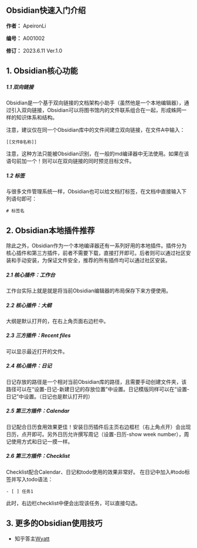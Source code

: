 ## Obsidian快速入门介绍

**作者：** ApeironLi

**编号：** A001002

**修订：** 2023.6.11 Ver.1.0

## 1. Obsidian核心功能

##### 1.1 双向链接
Obsidian是一个基于双向链接的文档架构小助手（虽然他是一个本地编辑器），通过引入双向链接，Obsidian可以将图书馆内的文件联系组合在一起，形成蛛网一样的知识体系和结构。

注意，建议仅在同一个Obsidian库中的文件间建立双向链接，在文件A中输入：
```obsidian-md
[[文件B名称]]
```
注意，这种方法只能被Obsidian识别，在一般的md编译器中无法使用。如果在该语句前加一个！则可以在双向链接的同时预览目标文件。

##### 1.2 标签
与很多文件管理系统一样，Obsidian也可以给文档打标签，在文档中直接输入下列语句即可：
```obsidian-md
# 标签名
```

## 2. Obsidian本地插件推荐
除此之外，Obsidian作为一个本地编译器还有一系列好用的本地插件。插件分为核心插件和第三方插件，前者不需要下载，直接打开即可。后者则可以通过社区安装和手动安装，为保证文件安全，推荐的所有插件均可以通过社区安装。

##### 2.1 核心插件：工作台
工作台实际上就是就是将当前Obsidian编辑器的布局保存下来方便使用。

##### 2.2 核心插件：大纲
大纲是默认打开的，在右上角页面右边栏中。

##### 2.3 三方插件：Recent files
可以显示最近打开的文件。

##### 2.4 核心插件：日记
日记存放的路径是一个相对当前Obsidian库的路径，且需要手动创建文件夹，该路径可以在“设置-日记-新建日记的存放位置”中设置。日记模版同样可以在“设置-日记”中设置。（日记也是默认打开的）

##### 2.5 第三方插件：Calendar
日记配合日历食用效果更佳！安装日历插件后主页右边框栏（右上角点开）会出现日历，点开即可。另外日历允许撰写周记（设置-日历-show week number），周记使用方式和日记一摸一样。

##### 2.6 第三方插件：Checklist
Checklist配合Calendar、日记和todo使用的效果非常好。
在日记中加入#todo标签并写入todo语法：
```obsidian-md
- [ ] 任务1
```
此时，右边栏checklist中便会出现该任务，可以直接勾选。

## 3. 更多的Obsidian使用技巧
- 知乎答主[Wyatt](https://www.zhihu.com/people/garrett-wyatt/posts)